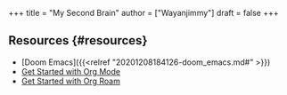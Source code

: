 +++
title = "My Second Brain"
author = ["Wayanjimmy"]
draft = false
+++

## Resources {#resources}

-   [Doom Emacs]({{<relref "20201208184126-doom_emacs.md#" >}})
-   [Get Started with Org Mode](https://youtu.be/SzA2YODtgK4)
-   [Get Started with Org Roam](https://youtu.be/AyhPmypHDEw)
